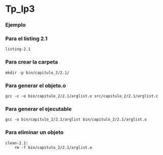 # Tp_lp3

### Ejemplo


### Para el listing 2.1
	listing-2.1
### Para crear la carpeta
	mkdir -p bin/capitulo_2/2.1/

### Para generar el objeto.o
	gcc -c -o bin/capitulo_2/2.1/arglist.o src/capitulo_2/2.1/arglist.c
### Para generar el ejecutable
	gcc -o bin/capitulo_2/2.1/arglist bin/capitulo_2/2.1/arglist.o
### Para eliminar un objeto
	clean-2.1:
		rm -f bin/capitulo_2/2.1/arglist.o
